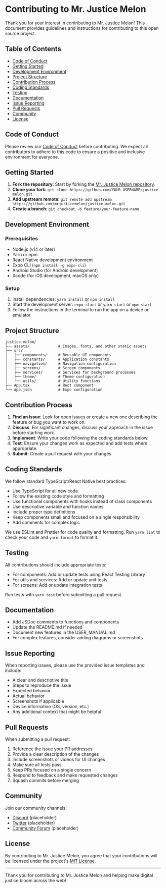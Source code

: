 # Contributing to Mr. Justice Melon

Thank you for your interest in contributing to Mr. Justice Melon! This document provides guidelines and instructions for contributing to this open source project.

## Table of Contents

- [Code of Conduct](#code-of-conduct)
- [Getting Started](#getting-started)
- [Development Environment](#development-environment)
- [Project Structure](#project-structure)
- [Contribution Process](#contribution-process)
- [Coding Standards](#coding-standards)
- [Testing](#testing)
- [Documentation](#documentation)
- [Issue Reporting](#issue-reporting)
- [Pull Requests](#pull-requests)
- [Community](#community)
- [License](#license)

## Code of Conduct

Please review our [Code of Conduct](CODE_OF_CONDUCT.md) before contributing. We expect all contributors to adhere to this code to ensure a positive and inclusive environment for everyone.

## Getting Started

1. **Fork the repository**: Start by forking the [Mr. Justice Melon repository](https://github.com/mrjusticemelon/justice-melon).
2. **Clone your fork**: `git clone https://github.com/YOUR-USERNAME/justice-melon.git`
3. **Add upstream remote**: `git remote add upstream https://github.com/mrjusticemelon/justice-melon.git`
4. **Create a branch**: `git checkout -b feature/your-feature-name`

## Development Environment

### Prerequisites

- Node.js (v14 or later)
- Yarn or npm
- React Native development environment
- Expo CLI (`npm install -g expo-cli`)
- Android Studio (for Android development)
- Xcode (for iOS development, macOS only)

### Setup

1. Install dependencies: `yarn install` or `npm install`
2. Start the development server: `expo start` or `yarn start` or `npm start`
3. Follow the instructions in the terminal to run the app on a device or emulator

## Project Structure

```
justice-melon/
├── assets/             # Images, fonts, and other static assets
├── src/
│   ├── components/     # Reusable UI components
│   ├── constants/      # Application constants
│   ├── navigation/     # Navigation configuration
│   ├── screens/        # Screen components
│   ├── services/       # Services for background processes
│   ├── theme/          # Theme configuration
│   └── utils/          # Utility functions
├── App.tsx             # Root component
└── app.json            # Expo configuration
```

## Contribution Process

1. **Find an issue**: Look for open issues or create a new one describing the feature or bug you want to work on.
2. **Discuss**: For significant changes, discuss your approach in the issue before starting work.
3. **Implement**: Write your code following the coding standards below.
4. **Test**: Ensure your changes work as expected and add tests where appropriate.
5. **Submit**: Create a pull request with your changes.

## Coding Standards

We follow standard TypeScript/React Native best practices:

- Use TypeScript for all new code
- Follow the existing code style and formatting
- Use functional components with hooks instead of class components
- Use descriptive variable and function names
- Include proper type definitions
- Keep components small and focused on a single responsibility
- Add comments for complex logic

We use ESLint and Prettier for code quality and formatting. Run `yarn lint` to check your code and `yarn format` to format it.

## Testing

All contributions should include appropriate tests:

- For components: Add or update tests using React Testing Library
- For utils and services: Add or update unit tests
- For screens: Add or update integration tests

Run tests with `yarn test` before submitting a pull request.

## Documentation

- Add JSDoc comments to functions and components
- Update the README.md if needed
- Document new features in the USER_MANUAL.md
- For complex features, consider adding diagrams or screenshots

## Issue Reporting

When reporting issues, please use the provided issue templates and include:

- A clear and descriptive title
- Steps to reproduce the issue
- Expected behavior
- Actual behavior
- Screenshots if applicable
- Device information (OS, version, etc.)
- Any additional context that might be helpful

## Pull Requests

When submitting a pull request:

1. Reference the issue your PR addresses
2. Provide a clear description of the changes
3. Include screenshots or videos for UI changes
4. Make sure all tests pass
5. Keep PRs focused on a single concern
6. Respond to feedback and make requested changes
7. Squash commits before merging

## Community

Join our community channels:

- [Discord](https://discord.gg/mrjusticemelon) (placeholder)
- [Twitter](https://twitter.com/mrjusticemelon) (placeholder)
- [Community Forum](https://forum.mrjusticemelon.com) (placeholder)

## License

By contributing to Mr. Justice Melon, you agree that your contributions will be licensed under the project's [MIT License](LICENSE).

---

Thank you for contributing to Mr. Justice Melon and helping make digital justice bloom across the web!
